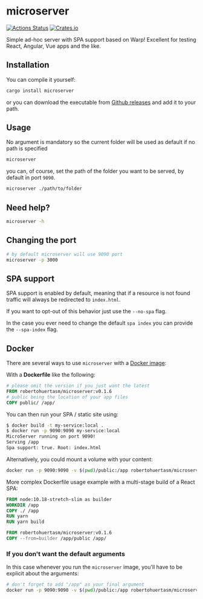 # microserver

[![Actions Status](https://github.com/robertohuertasm/microserver/workflows/Release/badge.svg)](https://github.com/robertohuertasm/microserver/actions)
[![Crates.io](https://img.shields.io/crates/v/microserver.svg)](https://crates.io/crates/microserver)

Simple ad-hoc server with SPA support based on Warp! Excellent for testing React, Angular, Vue apps and the like.

## Installation

You can compile it yourself:

```sh
cargo install microserver
```

or you can download the executable from [Github releases](https://github.com/robertohuertasm/microserver/releases) and add it to your path.

## Usage

No argument is mandatory so the current folder will be used as default if no path is specified

```sh
microserver
```

you can, of course, set the path of the folder you want to be served, by default in port `9090`.

```sh
microserver ./path/to/folder
```

## Need help?

```sh
microserver -h
```

## Changing the port

```sh
# by default microserver will use 9090 port
microserver -p 3000
```

## SPA support

SPA support is enabled by default, meaning that if a resource is not found traffic will always be redirected to `index.html`.

If you want to opt-out of this behavior just use the `--no-spa` flag.

In the case you ever need to change the default `spa index` you can provide the `--spa-index` flag.

## Docker

There are several ways to use `microserver` with a [Docker image](https://hub.docker.com/repository/docker/robertohuertasm/microserver/):

With a **Dockerfile** like the following:

```dockerfile
# please omit the version if you just want the latest
FROM robertohuertasm/microserver:v0.1.6
# public being the location of your app files
COPY public/ /app/
```

You can then run your SPA / static site using:

```bash
$ docker build -t my-service:local .
$ docker run -p 9090:9090 my-service:local
MicroServer running on port 9090!
Serving /app
Spa support: true. Root: index.html
```

Alternatively, you could mount a volume with your content:

```bash
docker run -p 9090:9090 -v $(pwd)/public:/app robertohuertasm/microserver:v0.1.6
```

More complex Dockerfile usage example with a multi-stage build of a React SPA:

```dockerfile
FROM node:10.18-stretch-slim as builder
WORKDIR /app
COPY ./ /app
RUN yarn
RUN yarn build

FROM robertohuertasm/microserver:v0.1.6
COPY --from=builder /app/public /app/
```

### If you don't want the default arguments

In this case whenever you run the `microserver` image, you'll have to be explicit about the arguments:

```bash
# don't forget to add "/app" as your final argument
docker run -p 9090:9090 -v $(pwd)/public:/app robertohuertasm/microserver:v0.1.6 "/microserver" "--no-spa" "/app"
```

